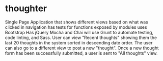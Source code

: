 # thoughter
Single Page Application that shows different views based on what was clicked in navigation has tests for functions exposed by modules uses Bootstrap Has jQuery Mocha and Chai will use Grunt to automate testing, code linting, and Sass. User can  view "Recent thoughts" showing them the last 20 thoughts in the system sorted in descending date order. The user can also go to a different view to post a new "thought". Once a new thought form has been successfully submitted, a user is sent to "All thoughts" view.
